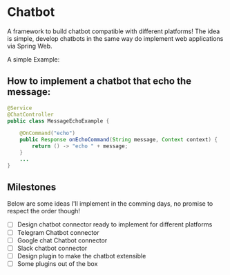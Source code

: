 Chatbot
=======

A framework to build chatbot compatible with different platforms!
The idea is simple, develop chatbots in the same way do implement web applications via Spring Web.

A simple Example:

## How to implement a chatbot that echo the message:
```java
@Service
@ChatController
public class MessageEchoExample {

    @OnCommand("echo")
    public Response onEchoCommand(String message, Context context) {
        return () -> "echo " + message;
    }
    ...
}
```


## Milestones
Below are some ideas I'll implement in the comming days, no promise to respect the order though!

- [ ]  Design chatbot connector ready to implement for different platforms
- [ ]  Telegram Chatbot connector 
- [ ]  Google chat Chatbot connector 
- [ ]  Slack chatbot connector
- [ ]  Design plugin to make the chatbot extensible
- [ ]  Some plugins out of the box
